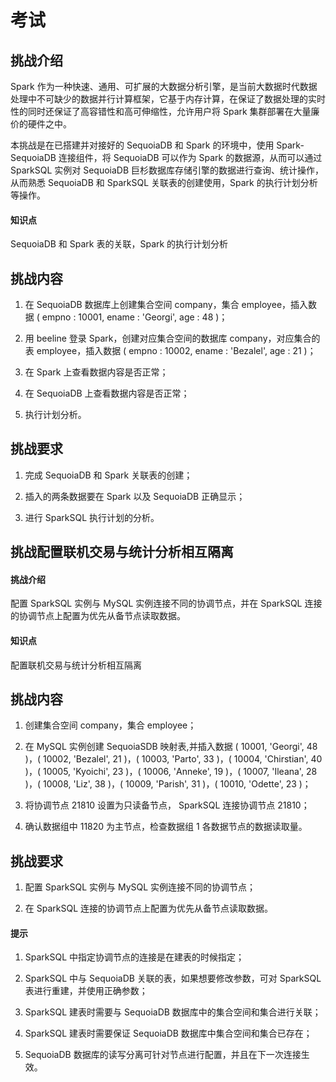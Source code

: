 # 考试

## 挑战介绍

Spark 作为一种快速、通用、可扩展的大数据分析引擎，是当前大数据时代数据处理中不可缺少的数据并行计算框架，它基于内存计算，在保证了数据处理的实时性的同时还保证了高容错性和高可伸缩性，允许用户将 Spark 集群部署在大量廉价的硬件之中。

本挑战是在已搭建并对接好的 SequoiaDB 和 Spark 的环境中，使用 Spark-SequoiaDB 连接组件，将 SequoiaDB 可以作为 Spark 的数据源，从而可以通过 SparkSQL 实例对 SequoiaDB 巨杉数据库存储引擎的数据进行查询、统计操作，从而熟悉 SequoiaDB 和 SparkSQL 关联表的创建使用，Spark 的执行计划分析等操作。

#### 知识点

SequoiaDB 和 Spark 表的关联，Spark 的执行计划分析

## 挑战内容

1) 在 SequoiaDB 数据库上创建集合空间 company，集合 employee，插入数据 ( empno : 10001, ename : 'Georgi', age : 48 )；

2) 用 beeline 登录 Spark，创建对应集合空间的数据库 company，对应集合的表 employee，插入数据 ( empno : 10002, ename : 'Bezalel', age : 21 )；

3) 在 Spark 上查看数据内容是否正常；

4) 在 SequoiaDB 上查看数据内容是否正常；

5) 执行计划分析。

## 挑战要求

1) 完成 SequoiaDB 和 Spark 关联表的创建；

2) 插入的两条数据要在 Spark 以及 SequoiaDB 正确显示；

3) 进行 SparkSQL 执行计划的分析。

<!--
测试判断:
1. 查看sdb数据是否正常; /opt/sequoiadb/bin/sdb 'db = new Sdb(); db.company.employee.find()' | grep 10001 ;SequoiaDB 数据异常

2. 查看spark数据是否正常; /opt/spark/bin/beeline -u 'jdbc:hive2://localhost:10000' -e 'SELECT * FROM company.employee where empno in ("10001", "10002");' | grep -E "10002"; Spark数据异常

示例代码：
1.
sdb 'db = new Sdb(); db.createCS("company").createCL("employee")'
sdb 'db.company.employee.insert({empno : 10001, ename : "Georgi", age : 48})'

2. 
/opt/spark/bin/beeline -u 'jdbc:hive2://localhost:10000' -e 'create database company; create table company.employee ( empno int, ename varchar(128), age int)using com.sequoiadb.spark options( host "localhost:11810", collectionspace "company", collection "employee");'

/opt/spark/bin/beeline -u 'jdbc:hive2://localhost:10000' -e 'insert into company.employee values( 10002, "Bezalel", 21);'
-->

## 挑战配置联机交易与统计分析相互隔离

#### 挑战介绍

配置 SparkSQL 实例与 MySQL 实例连接不同的协调节点，并在 SparkSQL 连接的协调节点上配置为优先从备节点读取数据。

#### 知识点

配置联机交易与统计分析相互隔离

## 挑战内容

1) 创建集合空间 company，集合 employee；

2) 在 MySQL 实例创建 SequoiaSDB 映射表,并插入数据 ( 10001, 'Georgi', 48 )，( 10002, 'Bezalel', 21 )，( 10003, 'Parto', 33 )，( 10004, 'Chirstian', 40 )，( 10005, 'Kyoichi', 23 )，( 10006, 'Anneke', 19 )，( 10007, 'Ileana', 28 )，( 10008, 'Liz', 38 )，( 10009, 'Parish', 31 )，( 10010, 'Odette', 23 )；
  
3) 将协调节点 21810 设置为只读备节点， SparkSQL 连接协调节点 21810；

4) 确认数据组中 11820 为主节点，检查数据组 1 各数据节点的数据读取量。

## 挑战要求

1) 配置 SparkSQL 实例与 MySQL 实例连接不同的协调节点；

2) 在 SparkSQL 连接的协调节点上配置为优先从备节点读取数据。

#### 提示

1) SparkSQL 中指定协调节点的连接是在建表的时候指定；

2) SparkSQL 中与 SequoiaDB 关联的表，如果想要修改参数，可对 SparkSQL 表进行重建，并使用正确参数；

3) SparkSQL 建表时需要与 SequoiaDB 数据库中的集合空间和集合进行关联；

4) SparkSQL 建表时需要保证 SequoiaDB 数据库中集合空间和集合已存在；

5) SequoiaDB 数据库的读写分离可针对节点进行配置，并且在下一次连接生效。

<!--
测试判断：
1. 查看优先备节点是否设置； cat /opt/sequoiadb/conf/local/21810/sdb.conf | grep -i  "PreferInstance=S"; 协调节点 21810 优先读取备数据节点配置错误
2. 查看spark协调节点配置;/opt/spark/bin/beeline -u 'jdbc:hive2://localhost:10000' -e 'show create table company.employee' | grep 21810; spark 建表协调节点配置错误，需要指定优先读取备节点数据的协调节点哦

示例代码：
1.
sdb 'db = new Sdb(); db.createCS("company").createCL("employee")'

2.
sdb 'db.updateConf({preferinstance:"S"},{NodeName:"sdbserver1:21810"})'

/opt/spark/bin/beeline -u 'jdbc:hive2://localhost:10000' -e 'create database  if not exists company;drop table  if exists company.employee; create table company.employee ( empno int, ename varchar(128), age int)using com.sequoiadb.spark options( host "localhost:21810", collectionspace "company", collection "employee");'

/opt/spark/bin/beeline -u 'jdbc:hive2://localhost:10000' -e 'insert into company.employee values ( 10001, 'Georgi', 48 ),( 10002, 'Bezalel', 21 ),( 10003, 'Parto', 33 ),( 10004, 'Chirstian', 40 ),( 10005, 'Kyoichi', 23 ),( 10006, 'Anneke', 19 ),( 10007, 'Ileana', 28 ),( 10008, 'Liz', 38 ),( 10009, 'Parish', 31 ),( 10010, 'Odette', 23 );'
-->
